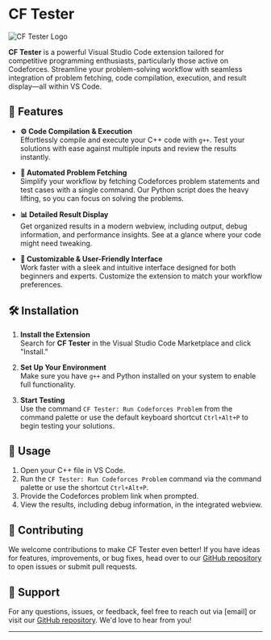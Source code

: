 # CF Tester

![CF Tester Logo](https://github.com/TheShahnawaaz/CF_TESTER/blob/main/img.png)

**CF Tester** is a powerful Visual Studio Code extension tailored for competitive programming enthusiasts, particularly those active on Codeforces. Streamline your problem-solving workflow with seamless integration of problem fetching, code compilation, execution, and result display—all within VS Code.

## 🚀 Features

- **⚙️ Code Compilation & Execution**  
  Effortlessly compile and execute your C++ code with `g++`. Test your solutions with ease against multiple inputs and review the results instantly.

- **📡 Automated Problem Fetching**  
  Simplify your workflow by fetching Codeforces problem statements and test cases with a single command. Our Python script does the heavy lifting, so you can focus on solving the problems.

- **📊 Detailed Result Display**  
  Get organized results in a modern webview, including output, debug information, and performance insights. See at a glance where your code might need tweaking.

- **🎨 Customizable & User-Friendly Interface**  
  Work faster with a sleek and intuitive interface designed for both beginners and experts. Customize the extension to match your workflow preferences.

## 🛠️ Installation

1. **Install the Extension**  
   Search for **CF Tester** in the Visual Studio Code Marketplace and click "Install."

2. **Set Up Your Environment**  
   Make sure you have `g++` and Python installed on your system to enable full functionality.

3. **Start Testing**  
   Use the command `CF Tester: Run Codeforces Problem` from the command palette or use the default keyboard shortcut `Ctrl+Alt+P` to begin testing your solutions.

## 📖 Usage

1. Open your C++ file in VS Code.
2. Run the `CF Tester: Run Codeforces Problem` command via the command palette or use the shortcut `Ctrl+Alt+P`.
3. Provide the Codeforces problem link when prompted.
4. View the results, including debug information, in the integrated webview.

## 🤝 Contributing

We welcome contributions to make CF Tester even better! If you have ideas for features, improvements, or bug fixes, head over to our [GitHub repository](#) to open issues or submit pull requests.

## 💬 Support

For any questions, issues, or feedback, feel free to reach out via [email] or visit our [GitHub repository](#). We'd love to hear from you!

---


